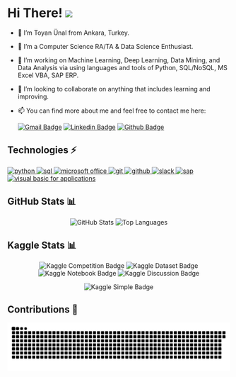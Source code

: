 # Hi There! <img src="https://raw.githubusercontent.com/aemmadi/aemmadi/master/wave.gif" width="25px">

- 👨 I’m Toyan Ünal from Ankara, Turkey.
- 🌱 I’m a Computer Science RA/TA & Data Science Enthusiast.
- 👀 I’m working on Machine Learning, Deep Learning, Data Mining, and Data Analysis via using languages and tools of Python, SQL/NoSQL, MS Excel VBA, SAP ERP. 
- 🤝 I’m looking to collaborate on anything that includes learning and improving.
- 📫 You can find more about me and feel free to contact me here:

    [![Gmail Badge](https://img.shields.io/badge/-toyanunal-c14438?style=flat&logo=Gmail&logoColor=white&link=mailto:toyanunal@gmail.com)](mailto:toyanunal@gmail.com)
    [![Linkedin Badge](https://img.shields.io/badge/-toyanunal-blue?style=flat&logo=Linkedin&logoColor=white&link=https://www.linkedin.com/in/toyanunal/)](https://www.linkedin.com/in/toyanunal/)
    [![Github Badge](https://img.shields.io/badge/-toyanunal-black?style=flat&logo=Github&logoColor=white&link=https://www.github.com/toyanunal/)](https://www.github.com/toyanunal/)

## Technologies ⚡

<p align="left">
  <a href="https://www.python.org/" target="_blank"> <img src="https://www.vectorlogo.zone/logos/python/python-icon.svg" alt="python" width="40" height="40"/> </a>      
  <a href="https://www.microsoft.com/en-us/sql-server/sql-server-2019" target="_blank"> <img src="https://github.com/amido/azure-vector-icons/blob/master/icons/SQL%20Database%20(Generic).svg" alt="sql" width="33" height="40"/> </a> 
  <a href="https://www.office.com/" target="_blank"> <img src="https://github.com/get-icon/geticon/blob/master/icons/microsoft-office.svg" alt="microsoft office" width="40" height="40"/> </a>
  <a href="https://git-scm.com/" target="_blank"> <img src="https://www.vectorlogo.zone/logos/git-scm/git-scm-icon.svg" alt="git" width="40" height="40"/> </a>
  <a href="https://github.com/" target="_blank"> <img src="https://www.vectorlogo.zone/logos/github/github-tile.svg" alt="github" width="40" height="40"/> </a>
  <a href="https://slack.com/" target="_blank"> <img src="https://www.vectorlogo.zone/logos/slack/slack-icon.svg" alt="slack" width="40" height="40"/> </a>
  <a href="https://www.sap.com/" target="_blank"> <img src="https://www.vectorlogo.zone/logos/sap/sap-icon.svg" alt="sap" width="40" height="40"/> </a>
  <a href="https://docs.microsoft.com/en-us/office/vba/library-reference/concepts/getting-started-with-vba-in-office" target="_blank"> <img src="https://www.vectorlogo.zone/logos/microsoft_vb/microsoft_vb-icon.svg" alt="visual basic for applications" width="40" height="40"/> </a>
</p>

## GitHub Stats 📊

<p align="center">
  <img src="https://github-readme-stats.vercel.app/api?username=toyanunal&count_private=true&show_icons=true&hide=issues&include_all_commits=true&theme=vue" alt="GitHub Stats" />
  <img src="https://github-readme-stats.vercel.app/api/top-langs/?username=toyanunal&theme=vue&layout=compact" alt="Top Languages" />
</p>

## Kaggle Stats 📊
     
<p align="center">
  <img src="https://road-to-kaggle-grandmaster.vercel.app/api/badges/toyanu/competition/light" alt="Kaggle Competition Badge" />
  <img src="https://road-to-kaggle-grandmaster.vercel.app/api/badges/toyanu/dataset/light" alt="Kaggle Dataset Badge" />
  <img src="https://road-to-kaggle-grandmaster.vercel.app/api/badges/toyanu/notebook/light" alt="Kaggle Notebook Badge" />
  <img src="https://road-to-kaggle-grandmaster.vercel.app/api/badges/toyanu/discussion/light" alt="Kaggle Discussion Badge" />
</p>

<p align="center">
  <img src="https://road-to-kaggle-grandmaster.vercel.app/api/simple/toyanu" alt="Kaggle Simple Badge" />
</p>

## Contributions 📢

<p align="center">
  <img src="https://raw.githubusercontent.com/toyanunal/toyanunal/main/light.svg" alt="GitHub Contributions" />
</p>
